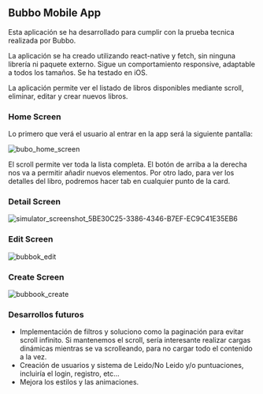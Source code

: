 ## Bubbo Mobile App

Esta aplicación se ha desarrollado para cumplir con la prueba tecnica realizada por Bubbo.

La aplicación se ha creado utilizando react-native y fetch, sin ninguna librería ni paquete externo. Sigue un comportamiento responsive, adaptable a todos los tamaños. Se ha testado en iOS.

La aplicación permite ver el listado de libros disponibles mediante scroll, eliminar, editar y crear nuevos libros.

### Home Screen

Lo primero que verá el usuario al entrar en la app será la siguiente pantalla:

![bubo_home_screen](https://github.com/IvnGmzJmz/bubbo-test-mobile/assets/128293461/e54be82a-2558-4003-843f-4af066623b51)

El scroll permite ver toda la lista completa. 
El botón de arriba a la derecha nos va a permitir añadir nuevos elementos. Por otro lado, para ver los detalles del libro, podremos hacer tab en cualquier punto de la card.

### Detail Screen

![simulator_screenshot_5BE30C25-3386-4346-B7EF-EC9C41E35EB6](https://github.com/IvnGmzJmz/bubbo-test-mobile/assets/128293461/5409a201-6d2c-4703-a6ee-cf1675726424)

### Edit Screen
![bubbok_edit](https://github.com/IvnGmzJmz/bubbo-test-mobile/assets/128293461/13847911-ebd4-494f-b4fc-3c4d84d6667f)

### Create Screen

![bubbook_create](https://github.com/IvnGmzJmz/bubbo-test-mobile/assets/128293461/6cd2e721-84a4-4ae9-9b4d-207ccb1958d6)

### Desarrollos futuros

- Implementación de filtros y soluciono como la paginación para evitar scroll infinito. Si mantenemos el scroll, sería interesante realizar cargas dinámicas mientras se va scrolleando, para no cargar todo el contenido a la vez.
- Creación de usuarios y sistema de Leido/No Leido y/o puntuaciones, incluiría el login, registro, etc...
- Mejora los estilos y las animaciones.
